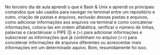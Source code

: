 No terceiro dia de aula aprendi o que é Bash & Unix e aprendi os principais comandos que são usados para navegar no terminal entre um repositório e outro. criação de pastas e arquivos, exclusão dessas pastas e arquivos, como adicionar informações aos arquivos via terminal e como concatenar informações, coloca-las em ordem alfabética, verificar o número de linhas, palavras e caractérusar o PIPE (|) e (>) para adicionar informações e 
subscrever as informações que já continham no arquivo (>>) para concatenar informações de arquivos diferentes ou acrescentar mais informações em um determinado aquivo.
Bom, resumidamente foi isso. 
